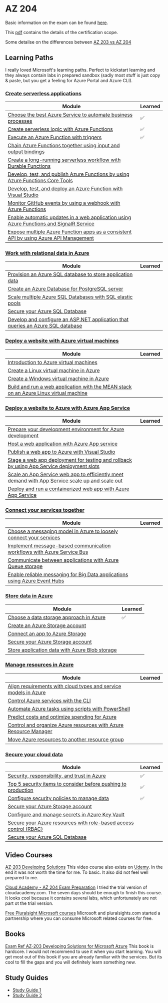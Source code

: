 # AZ 204

Basic information on the exam can be found [here](https://docs.microsoft.com/en-us/learn/certifications/exams/az-204).

This [pdf](https://query.prod.cms.rt.microsoft.com/cms/api/am/binary/RE4oZ7B) contains the details of the certification scope.

Some detailse on the differences between [AZ 203 vs AZ 204](https://dotnetdev.me/az-203-vs-az-204/)

## Learning Paths

I really loved Microsoft's learning paths. Perfect to kickstart learning and they always contain labs in prepared sandbox (sadly most stuff is just copy & paste, but you get a feeling for Azure Portal and Azure CLI).

### [Create serverless applications](https://docs.microsoft.com/en-us/learn/paths/create-serverless-applications/)

|Module|Learned|
|---|---|
|[Choose the best Azure Service to automate business processes](https://docs.microsoft.com/en-us/learn/modules/choose-azure-service-to-integrate-and-automate-business-processes/)| ✅|
|[Create serverless logic with Azure Functions](https://docs.microsoft.com/en-us/learn/modules/create-serverless-logic-with-azure-functions/)|✅ |
|[Execute an Azure Function with triggers](https://docs.microsoft.com/en-us/learn/modules/execute-azure-function-with-triggers/)|✅ |
|[Chain Azure Functions together using input and output bindings](https://docs.microsoft.com/en-us/learn/modules/chain-azure-functions-data-using-bindings/)| |
|[Create a long-running serverless workflow with Durable Functions](https://docs.microsoft.com/en-us/learn/modules/create-long-running-serverless-workflow-with-durable-functions/)|  |
|[Develop, test, and publish Azure Functions by using Azure Functions Core Tools](https://docs.microsoft.com/en-us/learn/modules/develop-test-deploy-azure-functions-with-core-tools/)|  |
|[Develop, test, and deploy an Azure Function with Visual Studio](https://docs.microsoft.com/en-us/learn/modules/develop-test-deploy-azure-functions-with-visual-studio/)| |
|[Monitor GitHub events by using a webhook with Azure Functions](https://docs.microsoft.com/en-us/learn/modules/monitor-github-events-with-a-function-triggered-by-a-webhook/)| |
|[Enable automatic updates in a web application using Azure Functions and SignalR Service](https://docs.microsoft.com/en-us/learn/modules/automatic-update-of-a-webapp-using-azure-functions-and-signalr/)| |
|[Expose multiple Azure Function apps as a consistent API by using Azure API Management](https://docs.microsoft.com/en-us/learn/modules/build-serverless-api-with-functions-api-management/)| |

### [Work with relational data in Azure](https://docs.microsoft.com/en-us/learn/paths/work-with-relational-data-in-azure/)
|Module|Learned|
|---|---|
|[Provision an Azure SQL database to store application data](https://docs.microsoft.com/en-us/learn/modules/provision-azure-sql-db/)||
|[Create an Azure Database for PostgreSQL server](https://docs.microsoft.com/en-us/learn/modules/create-azure-db-for-postgresql-server/)||
|[Scale multiple Azure SQL Databases with SQL elastic pools](https://docs.microsoft.com/en-us/learn/modules/scale-sql-databases-elastic-pools/)||
|[Secure your Azure SQL Database](https://docs.microsoft.com/en-us/learn/modules/secure-your-azure-sql-database/)||
|[Develop and configure an ASP.NET application that queries an Azure SQL database](https://docs.microsoft.com/en-us/learn/modules/develop-app-that-queries-azure-sql/)||

### [Deploy a website with Azure virtual machines](https://docs.microsoft.com/en-us/learn/paths/deploy-a-website-with-azure-virtual-machines/)
|Module|Learned|
|---|---|
|[Introduction to Azure virtual machines](https://docs.microsoft.com/en-us/learn/modules/intro-to-azure-virtual-machines/)||
|[Create a Linux virtual machine in Azure](https://docs.microsoft.com/en-us/learn/modules/create-linux-virtual-machine-in-azure/)||
|[Create a Windows virtual machine in Azure](https://docs.microsoft.com/en-us/learn/modules/create-windows-virtual-machine-in-azure/)||
|[Build and run a web application with the MEAN stack on an Azure Linux virtual machine](https://docs.microsoft.com/en-us/learn/modules/build-a-web-app-with-mean-on-a-linux-vm/)||


### [Deploy a website to Azure with Azure App Service](https://docs.microsoft.com/en-us/learn/paths/deploy-a-website-with-azure-app-service/)
|Module|Learned|
|---|---|
|[Prepare your development environment for Azure development](https://docs.microsoft.com/en-us/learn/modules/prepare-your-dev-environment-for-azure-development/)||
|[Host a web application with Azure App service](https://docs.microsoft.com/en-us/learn/modules/host-a-web-app-with-azure-app-service/)||
|[Publish a web app to Azure with Visual Studio](https://docs.microsoft.com/en-us/learn/modules/publish-azure-web-app-with-visual-studio/)||
|[Stage a web app deployment for testing and rollback by using App Service deployment slots](https://docs.microsoft.com/en-us/learn/modules/stage-deploy-app-service-deployment-slots/)||
|[Scale an App Service web app to efficiently meet demand with App Service scale up and scale out](https://docs.microsoft.com/en-us/learn/modules/app-service-scale-up-scale-out/)||
|[Deploy and run a containerized web app with Azure App Service](https://docs.microsoft.com/en-us/learn/modules/deploy-run-container-app-service/)||

### [Connect your services together](https://docs.microsoft.com/en-us/learn/paths/connect-your-services-together/)
|Module|Learned|
|---|---|
|[Choose a messaging model in Azure to loosely connect your services](https://docs.microsoft.com/en-us/learn/modules/choose-a-messaging-model-in-azure-to-connect-your-services/)||
|[Implement message-based communication workflows with Azure Service Bus](https://docs.microsoft.com/en-us/learn/modules/implement-message-workflows-with-service-bus/)||
|[Communicate between applications with Azure Queue storage](https://docs.microsoft.com/en-us/learn/modules/communicate-between-apps-with-azure-queue-storage/)||
|[Enable reliable messaging for Big Data applications using Azure Event Hubs](https://docs.microsoft.com/en-us/learn/modules/enable-reliable-messaging-for-big-data-apps-using-event-hubs/)||

### [Store data in Azure](https://docs.microsoft.com/en-us/learn/paths/store-data-in-azure/)
|Module|Learned|
|---|---|
|[Choose a data storage approach in Azure](https://docs.microsoft.com/en-us/learn/modules/choose-storage-approach-in-azure/)|✅|
|[Create an Azure Storage account](https://docs.microsoft.com/en-us/learn/modules/create-azure-storage-account/)||
|[Connect an app to Azure Storage](https://docs.microsoft.com/en-us/learn/modules/connect-an-app-to-azure-storage/)||
|[Secure your Azure Storage account](https://docs.microsoft.com/en-us/learn/modules/secure-azure-storage-account/)||
|[Store application data with Azure Blob storage](https://docs.microsoft.com/en-us/learn/modules/store-app-data-with-azure-blob-storage/)||

### [Manage resources in Azure](https://docs.microsoft.com/en-us/learn/paths/manage-resources-in-azure/)
|Module|Learned|
|---|---|
|[Align requirements with cloud types and service models in Azure](https://docs.microsoft.com/en-us/learn/modules/align-requirements-in-azure/)||
|[Control Azure services with the CLI](https://docs.microsoft.com/en-us/learn/modules/control-azure-services-with-cli/)||
|[Automate Azure tasks using scripts with PowerShell](https://docs.microsoft.com/en-us/learn/modules/automate-azure-tasks-with-powershell/)||
|[Predict costs and optimize spending for Azure](https://docs.microsoft.com/en-us/learn/modules/predict-costs-and-optimize-spending/)||
|[Control and organize Azure resources with Azure Resource Manager](https://docs.microsoft.com/en-us/learn/modules/control-and-organize-with-azure-resource-manager/)||
|[Move Azure resources to another resource group](https://docs.microsoft.com/en-us/learn/modules/move-azure-resources-another-resource-group/)||

### [Secure your cloud data](https://docs.microsoft.com/en-us/learn/paths/secure-your-cloud-data/)
|Module|Learned|
|---|---|
|[Security, responsibility, and trust in Azure](https://docs.microsoft.com/en-us/learn/modules/intro-to-security-in-azure/)|✅|
|[Top 5 security items to consider before pushing to production](https://docs.microsoft.com/en-us/learn/modules/top-5-security-items-to-consider/)|✅|
|[Configure security policies to manage data](https://docs.microsoft.com/en-us/learn/modules/configure-security-policies-to-manage-data/)|✅|
|[Secure your Azure Storage account](https://docs.microsoft.com/en-us/learn/modules/secure-azure-storage-account/)||
|[Configure and manage secrets in Azure Key Vault](https://docs.microsoft.com/en-us/learn/modules/configure-and-manage-azure-key-vault/)||
|[Secure your Azure resources with role-based access control (RBAC)](https://docs.microsoft.com/en-us/learn/modules/secure-azure-resources-with-rbac/)||
|[Secure your Azure SQL Database](https://docs.microsoft.com/en-us/learn/modules/secure-your-azure-sql-database/)||


## Video Courses
[AZ-203 Developing Solutions](https://learning.oreilly.com/videos/az-203-developing-solutions/9781838989293)
This video course also exists on [Udemy](https://www.udemy.com/course/70532-azure/). In the end it was not worth the time for me. To basic. It also did not feel well prepared to me.

[Cloud Academy - AZ 204 Exam Preparation](https://cloudacademy.com/learning-paths/az-204-exam-preparation-developing-solutions-for-microsoft-azure-1208/)
I tried the trial version of cloudacademy.com. The seven days should be enough to finish this course. It looks cool because it contains several labs, which unfortunately are not part ot the trial version.

[Free Pluralsight Microsoft courses](https://app.pluralsight.com/paths/certificate/developing-solutions-for-microsoft-azure-az-203)
Microsoft and pluralsights.com started a partnership where you can consume Microsoft related courses for free.

## Books
[Exam Ref AZ-203 Developing Solutions for Microsoft Azure](https://www.amazon.de/Santiago-Fern%C3%A1ndez-Mu%C3%B1oz-ebook/dp/B07YVNL121/ref=sr_1_3?dchild=1&keywords=developing+solutions+for+microsoft+azure&qid=1590916203&quartzVehicle=815-903&replacementKeywords=developing+solutions+for+microsoft&sr=8-3)
This book is hardcore. I would not recommend to use it when you start learning. You will get most out of this book if you are already familiar with the services. But its cool to fill the gaps and you will definitely learn something new. 

## Study Guides
- [Study Guide 1](https://www.thomasmaurer.ch/2020/03/az-204-study-guide-developing-solutions-for-microsoft-azure/)
- [Study Guide 2](https://ravikirans.com/az-204-azure-exam-study-guide/)
